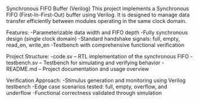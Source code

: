 Synchronous FIFO Buffer (Verilog)
This project implements a Synchronous FIFO (First-In-First-Out) buffer using Verilog. It is designed to manage data transfer efficiently between modules operating in the same clock domain.

Features:
-Parameterizable data width and FIFO depth
-Fully synchronous design (single clock domain)
-Standard handshake signals: full, empty, read_en, write_en
-Testbench with comprehensive functional verification

Project Structure:
-code.sv – RTL implementation of the synchronous FIFO
-testbench.sv – Testbench for simulating and verifying behavior
-README.md – Project documentation and usage overview

Verification Approach:
-Stimulus generation and monitoring using Verilog testbench
-Edge case scenarios tested: full, empty, overflow, and underflow
-Functional correctness validated through simulation

